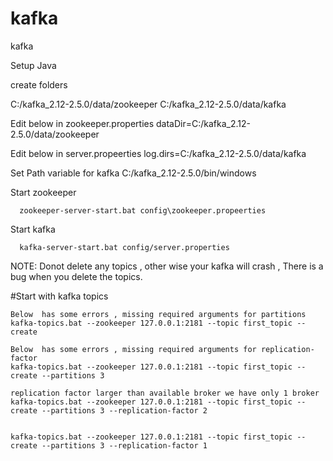 # kafka
kafka


Setup Java

create folders

C:/kafka_2.12-2.5.0/data/zookeeper
C:/kafka_2.12-2.5.0/data/kafka

Edit below in zookeeper.properties
dataDir=C:/kafka_2.12-2.5.0/data/zookeeper

Edit below in server.propeerties
log.dirs=C:/kafka_2.12-2.5.0/data/kafka

Set Path variable for kafka 
  C:/kafka_2.12-2.5.0/bin/windows
  
Start zookeeper
```
  zookeeper-server-start.bat config\zookeeper.propeerties
 ```
Start kafka
  ```
    kafka-server-start.bat config/server.properties
  ```
  NOTE:
  Donot delete any topics , other wise your kafka will crash , There is a bug when you delete the topics.
  
  
#Start with kafka topics
```
Below  has some errors , missing required arguments for partitions
kafka-topics.bat --zookeeper 127.0.0.1:2181 --topic first_topic --create 

Below  has some errors , missing required arguments for replication-factor
kafka-topics.bat --zookeeper 127.0.0.1:2181 --topic first_topic --create --partitions 3

replication factor larger than available broker we have only 1 broker
kafka-topics.bat --zookeeper 127.0.0.1:2181 --topic first_topic --create --partitions 3 --replication-factor 2


kafka-topics.bat --zookeeper 127.0.0.1:2181 --topic first_topic --create --partitions 3 --replication-factor 1

```





